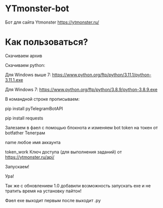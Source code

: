 # YTmonster-bot
Бот для сайта Ytmonster
https://ytmonster.ru/

# Как пользоваться?
Скачиваем архив

Скачиваем python:

Для Windows выше 7: https://www.python.org/ftp/python/3.11.1/python-3.11.1.exe

Для Windows 7: https://www.python.org/ftp/python/3.8.9/python-3.8.9.exe

В командной строке прописываем: 

pip install pyTelegramBotAPI

pip install requests

Залезаем в фаел с помощью блокнота и изменяем bot token на токен от botfather Телеграм

name  любое имя аккаунта

token_work Ключ доступа (для выполнения заданий) от https://ytmonster.ru/api/

Запускаем!

Ура!

Так же с обновлением 1.0 добавили возможность запускать exe и не тратить время на установку пайтон!

Фаел exe выходит первым после выходит .py
